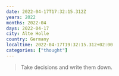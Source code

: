 ```yaml
---
date: 2022-04-17T17:32:15.312Z
years: 2022
months: 2022-04
days: 2022-04-17
city: Alte Holle
country: Germany
localtime: 2022-04-17T19:32:15.312+02:00
categories: ["thought"]
---
```

> Take decisions and write them down.
